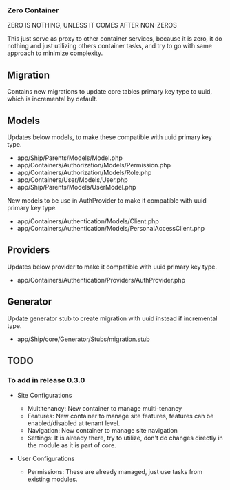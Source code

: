 ### Zero Container

ZERO IS NOTHING, UNLESS IT COMES AFTER NON-ZEROS

This just serve as proxy to other container services, because it is zero, it do nothing and just utilizing others container tasks, and 
try to go with same approach to minimize complexity.

## Migration
Contains new migrations to update core tables primary key type to uuid, which is incremental by default.

## Models
Updates below models, to make these compatible with uuid primary key type.

- app/Ship/Parents/Models/Model.php
- app/Containers/Authorization/Models/Permission.php
- app/Containers/Authorization/Models/Role.php
- app/Containers/User/Models/User.php
- app/Ship/Parents/Models/UserModel.php

New models to be use in AuthProvider to make it compatible with uuid primary key type.

- app/Containers/Authentication/Models/Client.php
- app/Containers/Authentication/Models/PersonalAccessClient.php

## Providers
Updates below provider to make it compatible with uuid primary key type.

- app/Containers/Authentication/Providers/AuthProvider.php

## Generator
Update generator stub to create migration with uuid instead if incremental type.

- app/Ship/core/Generator/Stubs/migration.stub

## TODO

### To add in release 0.3.0

- Site Configurations 
    - Multitenancy: New container to manage multi-tenancy
    - Features: New container to manage site features, features can be enabled/disabled at tenant level.
    - Navigation: New container to manage site navigation
    - Settings: It is already there, try to utilize, don't do changes directly in the module as it is part of core.
    
- User Configurations
    - Permissions: These are already managed, just use tasks from existing modules.

